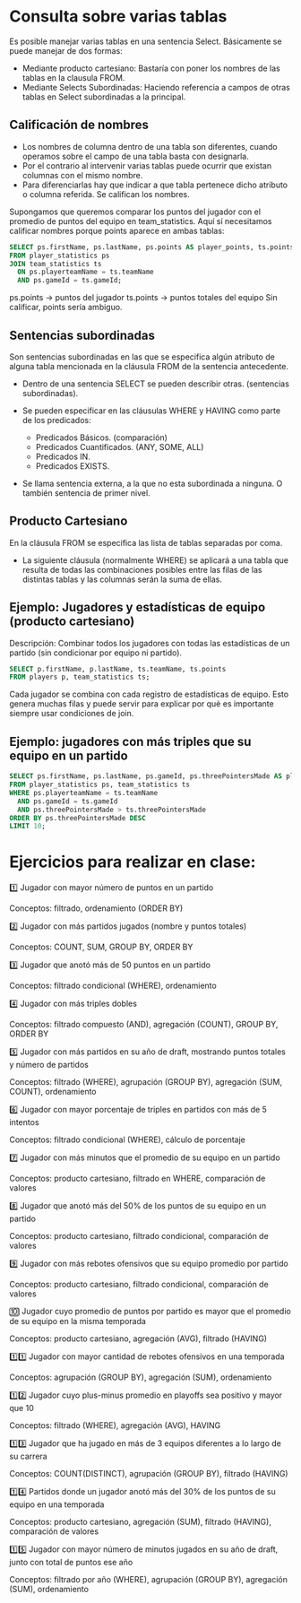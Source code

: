 # Consulta sobre varias tablas

Es posible manejar varias tablas en una sentencia Select. Básicamente se puede manejar de dos formas:
- Mediante producto cartesiano: Bastaría con poner los nombres de las tablas en la clausula FROM.
- Mediante Selects Subordinadas: Haciendo referencia a campos de otras tablas en Select subordinadas a la principal.

## Calificación de nombres
- Los nombres de columna dentro de una tabla son diferentes, cuando operamos sobre el campo de una tabla basta con designarla.
- Por el contrario al intervenir varias tablas puede ocurrir que existan columnas con el mismo nombre.
- Para diferenciarlas hay que indicar a que tabla pertenece dicho atributo o columna referida. Se califican los nombres.

Supongamos que queremos comparar los puntos del jugador con el promedio de puntos del equipo en team_statistics. Aquí sí necesitamos calificar nombres porque points aparece en ambas tablas:
```sql
SELECT ps.firstName, ps.lastName, ps.points AS player_points, ts.points AS team_points
FROM player_statistics ps
JOIN team_statistics ts 
  ON ps.playerteamName = ts.teamName
  AND ps.gameId = ts.gameId;
``` 

ps.points → puntos del jugador
ts.points → puntos totales del equipo
Sin calificar, points sería ambiguo.


## Sentencias subordinadas
Son sentencias subordinadas en las que se especifica algún atributo de alguna tabla mencionada en la cláusula FROM de la sentencia antecedente.

- Dentro de una sentencia SELECT se pueden describir otras. (sentencias subordinadas).
-  Se pueden especificar en las cláusulas WHERE y HAVING como parte de los predicados:
    - Predicados Básicos. (comparación)
    - Predicados Cuantificados. (ANY, SOME, ALL)
    - Predicados IN.
    - Predicados EXISTS.

- Se llama sentencia externa, a la que no esta subordinada a ninguna. O también sentencia de primer nivel.


## Producto Cartesiano
En la cláusula FROM se especifica las lista de tablas separadas por coma.
- La siguiente cláusula (normalmente WHERE) se aplicará a una tabla que resulta de todas las combinaciones posibles entre las filas de las distintas tablas y las columnas serán la suma de ellas.

## Ejemplo: Jugadores y estadísticas de equipo (producto cartesiano)

Descripción: Combinar todos los jugadores con todas las estadísticas de un partido (sin condicionar por equipo ni partido).
```sql
SELECT p.firstName, p.lastName, ts.teamName, ts.points
FROM players p, team_statistics ts;
```

Cada jugador se combina con cada registro de estadísticas de equipo.
Esto genera muchas filas y puede servir para explicar por qué es importante siempre usar condiciones de join.

## Ejemplo: jugadores con más triples que su equipo en un partido 
```sql
SELECT ps.firstName, ps.lastName, ps.gameId, ps.threePointersMade AS player_triples, ts.threePointersMade AS team_triples
FROM player_statistics ps, team_statistics ts
WHERE ps.playerteamName = ts.teamName
  AND ps.gameId = ts.gameId
  AND ps.threePointersMade > ts.threePointersMade
ORDER BY ps.threePointersMade DESC
LIMIT 10;
```

# Ejercicios para realizar en clase:

1️⃣ Jugador con mayor número de puntos en un partido

Conceptos: filtrado, ordenamiento (ORDER BY)

2️⃣ Jugador con más partidos jugados (nombre y puntos totales)

Conceptos: COUNT, SUM, GROUP BY, ORDER BY

3️⃣ Jugador que anotó más de 50 puntos en un partido

Conceptos: filtrado condicional (WHERE), ordenamiento

4️⃣ Jugador con más triples dobles

Conceptos: filtrado compuesto (AND), agregación (COUNT), GROUP BY, ORDER BY

5️⃣ Jugador con más partidos en su año de draft, mostrando puntos totales y número de partidos

Conceptos: filtrado (WHERE), agrupación (GROUP BY), agregación (SUM, COUNT), ordenamiento

6️⃣ Jugador con mayor porcentaje de triples en partidos con más de 5 intentos

Conceptos: filtrado condicional (WHERE), cálculo de porcentaje

7️⃣ Jugador con más minutos que el promedio de su equipo en un partido

Conceptos: producto cartesiano, filtrado en WHERE, comparación de valores

8️⃣ Jugador que anotó más del 50% de los puntos de su equipo en un partido

Conceptos: producto cartesiano, filtrado condicional, comparación de valores

9️⃣ Jugador con más rebotes ofensivos que su equipo promedio por partido

Conceptos: producto cartesiano, filtrado condicional, comparación de valores

🔟 Jugador cuyo promedio de puntos por partido es mayor que el promedio de su equipo en la misma temporada

Conceptos: producto cartesiano, agregación (AVG), filtrado (HAVING)

1️⃣1️⃣ Jugador con mayor cantidad de rebotes ofensivos en una temporada

Conceptos: agrupación (GROUP BY), agregación (SUM), ordenamiento

1️⃣2️⃣ Jugador cuyo plus-minus promedio en playoffs sea positivo y mayor que 10

Conceptos: filtrado (WHERE), agregación (AVG), HAVING

1️⃣3️⃣ Jugador que ha jugado en más de 3 equipos diferentes a lo largo de su carrera

Conceptos: COUNT(DISTINCT), agrupación (GROUP BY), filtrado (HAVING)

1️⃣4️⃣ Partidos donde un jugador anotó más del 30% de los puntos de su equipo en una temporada

Conceptos: producto cartesiano, agregación (SUM), filtrado (HAVING), comparación de valores

1️⃣5️⃣ Jugador con mayor número de minutos jugados en su año de draft, junto con total de puntos ese año

Conceptos: filtrado por año (WHERE), agrupación (GROUP BY), agregación (SUM), ordenamiento